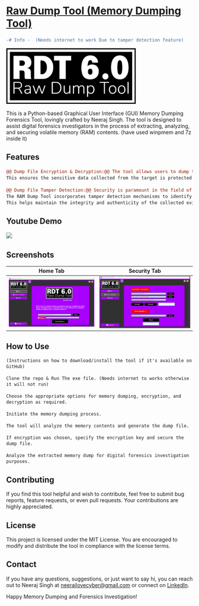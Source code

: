 # [Raw Dump Tool (Memory Dumping Tool)](https://neerajlovecyber.com/raw-dump-tool-empowering-digital-forensics-with-memory-dump-analysis/)

```diff
-# Info -  (Needs internet to work Due to tamper detection feature)

```
<img src="ScreenShots/v5_14.png " width="350" height="150" />

This is a Python-based Graphical User Interface (GUI) Memory Dumping Forensics Tool, lovingly crafted by Neeraj Singh. The tool is designed to assist digital forensics investigators in the process of extracting, analyzing, and securing volatile memory (RAM) contents. (have used winpmem and 7z inside it)
## Features
```diff
@@ Dump File Encryption & Decryption:@@ The tool allows users to dump the volatile memory of a target system and provides the option to encrypt the resulting memory dump file.
This ensures the sensitive data collected from the target is protected and accessible only to authorized individuals.

@@ Dump File Tamper Detection:@@ Security is paramount in the field of digital forensics.
The RAM Dump Tool incorporates tamper detection mechanisms to identify any unauthorized alterations to the memory dump file.
This helps maintain the integrity and authenticity of the collected evidence.

```
## Youtube Demo
[<img src="https://i.ytimg.com/vi/IwmSlxSO0xA/maxresdefault.jpg" width="50%">](https://youtu.be/IwmSlxSO0xA "Now in Android: 55")



## Screenshots

Home Tab           |  Security Tab
:-------------------------:|:-------------------------:
![](ScreenShots/Screenshot%202023-07-20%20233021.png)  |  ![](ScreenShots/Screenshot%202023-07-21%20105459.png)

## How to Use

    (Instructions on how to download/install the tool if it's available on GitHub)

    Clone the repo & Run The exe file. (Needs internet to works otherwise it will not run)

    Choose the appropriate options for memory dumping, encryption, and decryption as required.

    Initiate the memory dumping process.

    The tool will analyze the memory contents and generate the dump file.

    If encryption was chosen, specify the encryption key and secure the dump file.

    Analyze the extracted memory dump for digital forensics investigation purposes.

## Contributing

If you find this tool helpful and wish to contribute, feel free to submit bug reports, feature requests, or even pull requests. Your contributions are highly appreciated.

## License

This project is licensed under the MIT License. You are encouraged to modify and distribute the tool in compliance with the license terms.

## Contact

If you have any questions, suggestions, or just want to say hi, you can reach out to Neeraj Singh at neerajlovecyber@gmail.com or connect on [LinkedIn](https://www.linkedin.com/in/neerajlovecyber/).

Happy Memory Dumping and Forensics Investigation!

